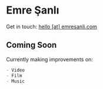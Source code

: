 # Emre Şanlı

Get in touch: [hello \[at\] emresanli.com](mailto:)

## Coming Soon

Currently making improvements on:

```markdown
- Video
- Film
- Music
```
